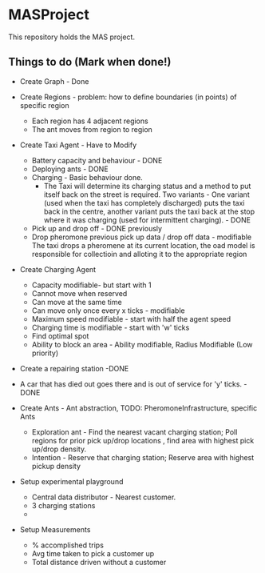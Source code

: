 # MASProject
This repository holds the MAS project.

## Things to do (Mark when done!)

* Create Graph - Done
* Create Regions - problem: how to define boundaries (in points) of specific region 
  * Each region has 4 adjacent regions
  * The ant moves from region to region
* Create Taxi Agent - Have to Modify 
  * Battery capacity and behaviour - DONE
  * Deploying ants - DONE
  * Charging - Basic behaviour done.
     * The Taxi will determine its charging status and a method to put itself back on the 
     street is required. Two variants - One variant (used when the taxi has completely discharged) puts the taxi back in the centre, another variant puts the taxi
     back at the stop where it was charging (used for intermittent charging). - DONE 
  * Pick up and drop off - DONE previously
  * Drop pheromone previous pick up data / drop off data - modifiable
     The taxi drops a pheromene at its current location, the oad model is responsible for collectioin and alloting it to the appropriate region
  
* Create Charging Agent
  * Capacity modifiable- but start with 1
  * Cannot move when reserved
  * Can move at the same time
  * Can move only once every x ticks - modifiable
  * Maximum speed modifiable  - start with half the agent speed
  * Charging time is modifiable - start with 'w' ticks
  * Find optimal spot
  * Ability to block an area - Ability modifiable, Radius Modifiable (Low priority)
 * Create a repairing station -DONE
  *  A car that has died out goes there and is out of service for 'y' ticks. -DONE
* Create Ants - Ant abstraction, TODO: PheromoneInfrastructure, specific Ants
  * Exploration ant - Find the nearest vacant charging station; Poll regions for prior pick up/drop locations , find area with highest pick up/drop density.
  * Intention - Reserve that charging station; Reserve area with highest pickup density
* Setup experimental playground
  * Central data distributor - Nearest customer.
  * 3 charging stations
  * 
* Setup Measurements
  * % accomplished trips
  * Avg time taken to pick a customer up
  * Total distance driven without a customer
